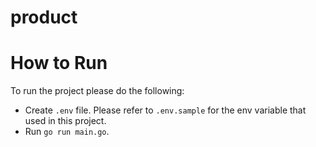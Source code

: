 # product

# How to Run

To run the project please do the following:

- Create `.env` file. Please refer to `.env.sample` for the env variable that used in this project.
- Run `go run main.go`.
